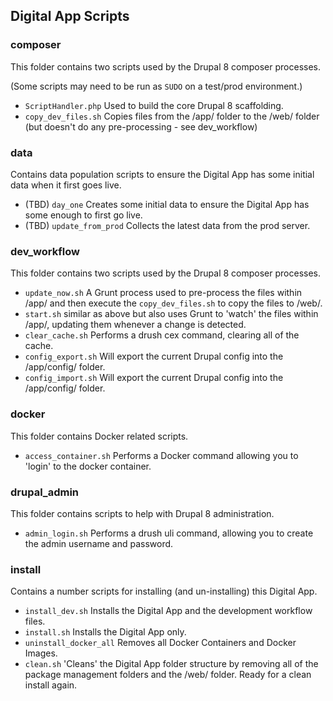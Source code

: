 ## Digital App Scripts

### composer
This folder contains two scripts used by the Drupal 8 composer processes.

(Some scripts may need to be run as `SUDO` on a test/prod environment.)

* `ScriptHandler.php` Used to build the core Drupal 8 scaffolding.
* `copy_dev_files.sh` Copies files from the /app/ folder to the /web/ folder (but doesn't do any pre-processing - see dev_workflow)

### data
Contains data population scripts to ensure the Digital App has some initial data when it first goes live.

*  (TBD) `day_one` Creates some initial data to ensure the Digital App has some enough to first go live.
*  (TBD) `update_from_prod` Collects the latest data from the prod server.

### dev_workflow
This folder contains two scripts used by the Drupal 8 composer processes.

* `update_now.sh` A Grunt process used to pre-process the files within /app/ and then execute the `copy_dev_files.sh` to copy the files to /web/.
* `start.sh` similar as above but also uses Grunt to 'watch' the files within /app/, updating them whenever a change is detected.
* `clear_cache.sh` Performs a drush cex command, clearing all of the cache.
* `config_export.sh` Will export the current Drupal config into the /app/config/ folder. 
* `config_import.sh` Will export the current Drupal config into the /app/config/ folder. 


### docker
This folder contains Docker related scripts.

* `access_container.sh` Performs a Docker command allowing you to 'login' to the docker container.

### drupal_admin
This folder contains scripts to help with Drupal 8 administration.

* `admin_login.sh` Performs a drush uli command, allowing you to create the admin username and password.


### install
Contains a number scripts for installing (and un-installing) this Digital App.

*  `install_dev.sh` Installs the Digital App and the development workflow files.
*  `install.sh` Installs the Digital App only.
*  `uninstall_docker_all` Removes all Docker Containers and Docker Images.
*  `clean.sh` 'Cleans' the Digital App folder structure by removing all of the package management folders and the /web/ folder. Ready for a clean install again.